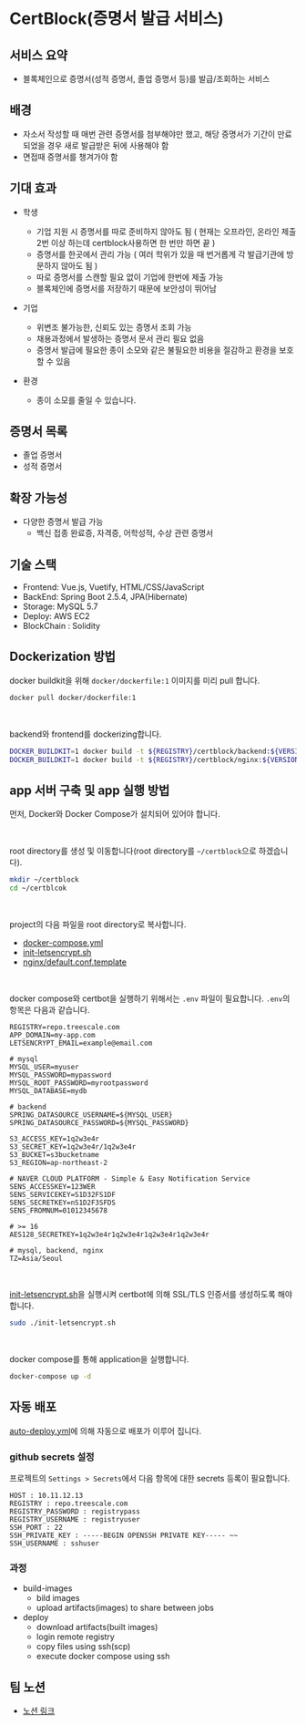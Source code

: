 # CertBlock(증명서 발급 서비스)

## 서비스 요약
- 블록체인으로 증명서(성적 증명서, 졸업 증명서 등)를 발급/조회하는 서비스

## 배경
- 자소서 작성할 때 매번 관련 증명서를 첨부해야만 했고, 해당 증명서가 기간이 만료되었을 경우 새로 발급받은 뒤에 사용해야 함
- 면접때 증명서를 챙겨가야 함

## 기대 효과
- 학생
  - 기업 지원 시 증명서를 따로 준비하지 않아도 됨 ( 현재는 오프라인, 온라인 제출 2번 이상 하는데 certblock사용하면 한 번만 하면 끝 )
  - 증명서를 한곳에서 관리 가능 ( 여러 학위가 있을 때 번거롭게 각 발급기관에 방문하지 않아도 됨 )
  - 따로 증명서를 스캔할 필요 없이 기업에 한번에 제출 가능
  - 블록체인에 증명서를 저장하기 때문에 보안성이 뛰어남

- 기업
  - 위변조 불가능한, 신뢰도 있는 증명서 조회 가능
  - 채용과정에서 발생하는 증명서 문서 관리 필요 없음
  - 증명서 발급에 필요한 종이 소모와 같은 불필요한 비용을 절감하고 환경을 보호할 수 있음
- 환경
  - 종이 소모를 줄일 수 있습니다.

## 증명서 목록
- 졸업 증명서
- 성적 증명서

## 확장 가능성
- 다양한 증명서 발급 가능
    - 백신 접종 완료증, 자격증, 어학성적, 수상 관련 증명서

## 기술 스택
* Frontend: Vue.js, Vuetify, HTML/CSS/JavaScript
* BackEnd: Spring Boot 2.5.4, JPA(Hibernate)
* Storage: MySQL 5.7
* Deploy: AWS EC2
* BlockChain : Solidity

## Dockerization 방법
docker buildkit을 위해 `docker/dockerfile:1` 이미지를 미리 pull 합니다.
```sh
docker pull docker/dockerfile:1
```

<br>

backend와 frontend를 dockerizing합니다.
```sh
DOCKER_BUILDKIT=1 docker build -t ${REGISTRY}/certblock/backend:${VERSION} --target prod ./backend
DOCKER_BUILDKIT=1 docker build -t ${REGISTRY}/certblock/nginx:${VERSION} --target prod ./frontend
```


## app 서버 구축 및 app 실행 방법
먼저, Docker와 Docker Compose가 설치되어 있어야 합니다.

<br>

root directory를 생성 및 이동합니다(root directory를 `~/certblock`으로 하겠습니다).
```sh
mkdir ~/certblock
cd ~/certblcok
```

<br>

project의 다음 파일을 root directory로 복사합니다.
- [docker-compose.yml](./docker-compose.yml)
- [init-letsencrypt.sh](./init-letsencrypt.sh)
- [nginx/default.conf.template](nginx/default.conf.template)


<br>

docker compose와 certbot을 실행하기 위해서는 `.env` 파일이 필요합니다. `.env`의 항목은 다음과 같습니다.
```env
REGISTRY=repo.treescale.com
APP_DOMAIN=my-app.com
LETSENCRYPT_EMAIL=example@email.com

# mysql
MYSQL_USER=myuser
MYSQL_PASSWORD=mypassword
MYSQL_ROOT_PASSWORD=myrootpassword
MYSQL_DATABASE=mydb

# backend
SPRING_DATASOURCE_USERNAME=${MYSQL_USER}
SPRING_DATASOURCE_PASSWORD=${MYSQL_PASSWORD}

S3_ACCESS_KEY=1q2w3e4r
S3_SECRET_KEY=1q2w3e4r/1q2w3e4r
S3_BUCKET=s3bucketname
S3_REGION=ap-northeast-2

# NAVER CLOUD PLATFORM - Simple & Easy Notification Service
SENS_ACCESSKEY=123WER
SENS_SERVICEKEY=S1D32FS1DF
SENS_SECRETKEY=nS1D2F3SFDS
SENS_FROMNUM=01012345678

# >= 16
AES128_SECRETKEY=1q2w3e4r1q2w3e4r1q2w3e4r1q2w3e4r

# mysql, backend, nginx
TZ=Asia/Seoul
```

<br>

[init-letsencrypt.sh](./init-letsencrypt.sh)을 실행시켜 certbot에 의해 SSL/TLS 인증서를 생성하도록 해야 합니다.
```sh
sudo ./init-letsencrypt.sh
```

<br>

docker compose를 통해 application을 실행합니다.
```sh
docker-compose up -d
```


## 자동 배포
[auto-deploy.yml](.github/workflows/auto-deploy.yml)에 의해 자동으로 배포가 이루어 집니다.

### github secrets 설정
프로젝트의 `Settings > Secrets`에서 다음 항목에 대한 secrets 등록이 필요합니다.
```env
HOST : 10.11.12.13
REGISTRY : repo.treescale.com
REGISTRY_PASSWORD : registrypass
REGISTRY_USERNAME : registryuser
SSH_PORT : 22
SSH_PRIVATE_KEY : -----BEGIN OPENSSH PRIVATE KEY----- ~~
SSH_USERNAME : sshuser
```

### 과정
- build-images
  - bild images
  - upload artifacts(images) to share between jobs
- deploy
  - download artifacts(built images)
  - login remote registry
  - copy files using ssh(scp)
  - execute docker compose using ssh


## 팀 노션 
- [노션 링크](https://www.notion.so/5-7-b221c8c2fd5c4e5384a3b508dd2c2611)
